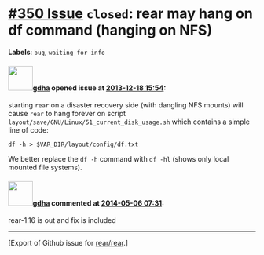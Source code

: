 [\#350 Issue](https://github.com/rear/rear/issues/350) `closed`: rear may hang on df command (hanging on NFS)
=============================================================================================================

**Labels**: `bug`, `waiting for info`

#### <img src="https://avatars.githubusercontent.com/u/888633?u=cdaeb31efcc0048d3619651aa18dd4b76e636b21&v=4" width="50">[gdha](https://github.com/gdha) opened issue at [2013-12-18 15:54](https://github.com/rear/rear/issues/350):

starting `rear` on a disaster recovery side (with dangling NFS mounts)
will cause `rear` to hang forever on script
`layout/save/GNU/Linux/51_current_disk_usage.sh` which contains a simple
line of code:

    df -h > $VAR_DIR/layout/config/df.txt

We better replace the `df -h` command with `df -hl` (shows only local
mounted file systems).

#### <img src="https://avatars.githubusercontent.com/u/888633?u=cdaeb31efcc0048d3619651aa18dd4b76e636b21&v=4" width="50">[gdha](https://github.com/gdha) commented at [2014-05-06 07:31](https://github.com/rear/rear/issues/350#issuecomment-42274371):

rear-1.16 is out and fix is included

------------------------------------------------------------------------

\[Export of Github issue for
[rear/rear](https://github.com/rear/rear).\]
